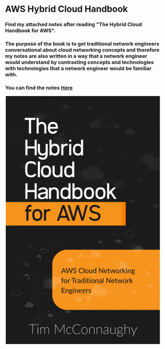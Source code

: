 # AWS Hybrid Cloud Handbook

### Find my attached notes after reading "The Hybrid Cloud Handbook for AWS".  
### The purpose of the book is to get traditional network engineers conversational about cloud networking concepts and therefore my notes are also written in a way that a network engineer would understand by contrasting concepts and technologies with technologies that a network engineer would be familiar with.
### You can find the notes [Here](./notes.md)

![The Hybrid Cloud Handbook for AWS](./images/hybridcloudhandbook.png)